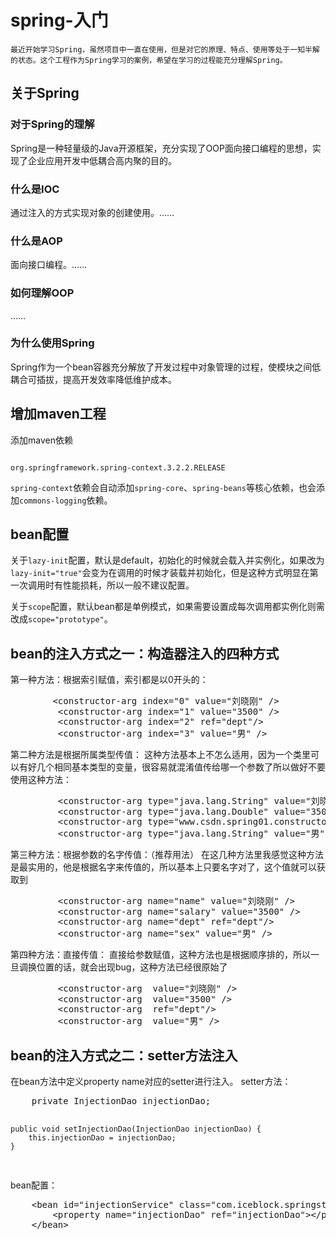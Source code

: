 # spring-入门
    最近开始学习Spring，虽然项目中一直在使用，但是对它的原理、特点、使用等处于一知半解的状态。这个工程作为Spring学习的案例，希望在学习的过程能充分理解Spring。
<h2>关于Spring</h2>
<h3>对于Spring的理解</h3>
<p>Spring是一种轻量级的Java开源框架，充分实现了OOP面向接口编程的思想，实现了企业应用开发中低耦合高内聚的目的。</p>
<h3>什么是IOC</h3>
<p>通过注入的方式实现对象的创建使用。……</p>
<h3>什么是AOP</h3>
<p>面向接口编程。……</p>
<h3>如何理解OOP</h3>
<p>……</p>
<h3>为什么使用Spring</h3>
<p>Spring作为一个bean容器充分解放了开发过程中对象管理的过程，使模块之间低耦合可插拔，提高开发效率降低维护成本。</p>

<h2>增加maven工程</h2>
<p>添加maven依赖</p>
<code>
org.springframework.spring-context.3.2.2.RELEASE
</code>
<p><code>spring-context</code>依赖会自动添加<code>spring-core</code>、<code>spring-beans</code>等核心依赖，也会添加<code>commons-logging</code>依赖。</p>

<h2>bean配置</h2>
<p>关于<code>lazy-init</code>配置，默认是default，初始化的时候就会载入并实例化，如果改为<code>lazy-init="true"</code>会变为在调用的时候才装载并初始化，但是这种方式明显在第一次调用时有性能损耗，所以一般不建议配置。</p>
<p>关于<code>scope</code>配置，默认bean都是单例模式，如果需要设置成每次调用都实例化则需改成<code>scope="prototype"</code>。</p>

<h2>bean的注入方式之一：构造器注入的四种方式</h2>
第一种方法：根据索引赋值，索引都是以0开头的：
<pre>        &lt;constructor-arg index="0" value="刘晓刚" /&gt;
         &lt;constructor-arg index="1" value="3500" /&gt;
         &lt;constructor-arg index="2" ref="dept"/&gt;
         &lt;constructor-arg index="3" value="男" /&gt;</pre> 
第二种方法是根据所属类型传值：
这种方法基本上不怎么适用，因为一个类里可以有好几个相同基本类型的变量，很容易就混淆值传给哪一个参数了所以做好不要使用这种方法：
<pre>         &lt;constructor-arg type="java.lang.String" value="刘晓刚" 
         &lt;constructor-arg type="java.lang.Double" value="3500" /&gt;
         &lt;constructor-arg type="www.csdn.spring01.constructor.Dept" ref="dept"/&gt;
         &lt;constructor-arg type="java.lang.String" value="男" /&gt; </pre> 
第三种方法：根据参数的名字传值：（推荐用法）
在这几种方法里我感觉这种方法是最实用的，他是根据名字来传值的，所以基本上只要名字对了，这个值就可以获取到  
<pre>         &lt;constructor-arg name="name" value="刘晓刚" /&gt;
         &lt;constructor-arg name="salary" value="3500" /&gt;
         &lt;constructor-arg name="dept" ref="dept"/&gt;
         &lt;constructor-arg name="sex" value="男" /&gt;</pre> 
第四种方法：直接传值：
直接给参数赋值，这种方法也是根据顺序排的，所以一旦调换位置的话，就会出现bug，这种方法已经很原始了
<pre>         &lt;constructor-arg  value="刘晓刚" /&gt;
         &lt;constructor-arg  value="3500" /&gt;
         &lt;constructor-arg  ref="dept"/&gt;
         &lt;constructor-arg  value="男" /&gt;</pre> 

<h2>bean的注入方式之二：setter方法注入</h2>
在bean方法中定义property name对应的setter进行注入。
setter方法：
<pre>
	private InjectionDao injectionDao;
	
	public void setInjectionDao(InjectionDao injectionDao) {
		this.injectionDao = injectionDao;
	}
</pre>
bean配置：
<pre>
	&lt;bean id="injectionService" class="com.iceblock.springstudy.injection.InjectionServiceImpl"&gt;
		&lt;property name="injectionDao" ref="injectionDao"&gt;&lt;/property&gt;
	&lt;/bean&gt;
</pre>
